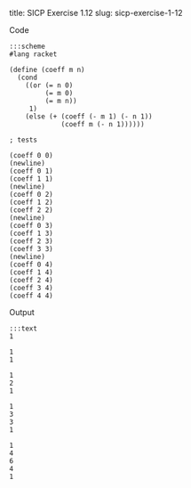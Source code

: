 title: SICP Exercise 1.12
slug: sicp-exercise-1-12

Code
```
:::scheme
#lang racket

(define (coeff m n)
  (cond
    ((or (= n 0)
         (= m 0)
         (= m n))
     1)
    (else (+ (coeff (- m 1) (- n 1))
             (coeff m (- n 1))))))

; tests

(coeff 0 0)
(newline)
(coeff 0 1)
(coeff 1 1)
(newline)
(coeff 0 2)
(coeff 1 2)
(coeff 2 2)
(newline)
(coeff 0 3)
(coeff 1 3)
(coeff 2 3)
(coeff 3 3)
(newline)
(coeff 0 4)
(coeff 1 4)
(coeff 2 4)
(coeff 3 4)
(coeff 4 4)
```

Output
```
:::text
1

1
1

1
2
1

1
3
3
1

1
4
6
4
1
```
